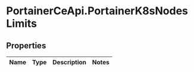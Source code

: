 # PortainerCeApi.PortainerK8sNodesLimits

## Properties
Name | Type | Description | Notes
------------ | ------------- | ------------- | -------------


